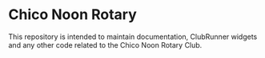 # Chico Noon Rotary

This repository is intended to maintain documentation, ClubRunner widgets and any other code related to the Chico Noon Rotary Club.
